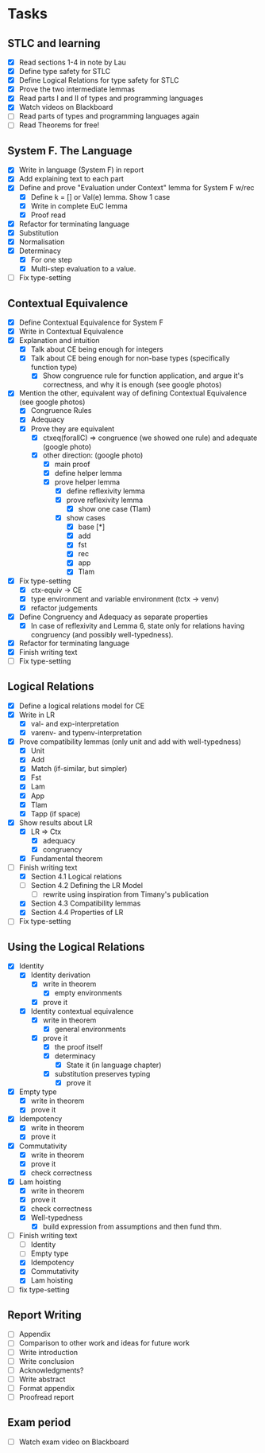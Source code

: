 # Tasks

## STLC and learning
- [x] Read sections 1-4 in note by Lau
- [x] Define type safety for STLC
- [x] Define Logical Relations for type safety for STLC
- [x] Prove the two intermediate lemmas
- [x] Read parts I and II of types and programming languages
- [x] Watch videos on Blackboard
- [ ] Read parts of types and programming languages again
- [ ] Read Theorems for free!

## System F. The Language
- [x] Write in language (System F) in report
- [x] Add explaining text to each part
- [x] Define and prove "Evaluation under Context" lemma for System F w/rec
  - [x] Define k = [] or Val(e) lemma. Show 1 case
  - [x] Write in complete EuC lemma
  - [x] Proof read
- [x] Refactor for terminating language
- [x] Substitution
- [x] Normalisation
- [x] Determinacy
  - [x] For one step
  - [x] Multi-step evaluation to a value.
- [ ] Fix type-setting

## Contextual Equivalence
- [x] Define Contextual Equivalence for System F
- [x] Write in Contextual Equivalence
- [x] Explanation and intuition
  - [x] Talk about CE being enough for integers
  - [x] Talk about CE being enough for non-base types (specifically function type)
    - [x] Show congruence rule for function application, and argue it's correctness, and why it is enough (see google photos)
- [x] Mention the other, equivalent way of defining Contextual Equivalence (see google photos)
  - [x] Congruence Rules
  - [x] Adequacy
  - [x] Prove they are equivalent
    - [x] ctxeq(forallC) => congruence (we showed one rule) and adequate (google photo)
    - [x] other direction: (google photo)
      - [x] main proof
      - [x] define helper lemma
      - [x] prove helper lemma
        - [x] define reflexivity lemma
        - [x] prove reflexivity lemma
          - [x] show one case (Tlam)
        - [x] show cases
          - [x] base [*]
          - [x] add
          - [x] fst
          - [x] rec
          - [x] app
          - [x] Tlam
- [x] Fix type-setting
  - [x] ctx-equiv -> CE
  - [x] type environment and variable environment (tctx -> venv)
  - [x] refactor judgements
- [x] Define Congruency and Adequacy as separate properties
  - [x] In case of reflexivity and Lemma 6, state only for relations having congruency (and possibly well-typedness).
- [x] Refactor for terminating language
- [x] Finish writing text
- [ ] Fix type-setting

## Logical Relations
- [x] Define a logical relations model for CE
- [x] Write in LR
  - [x] val- and exp-interpretation
  - [x] varenv- and typenv-interpretation
- [x] Prove compatibility lemmas (only unit and add with well-typedness)
  - [x] Unit
  - [x] Add
  - [x] Match (if-similar, but simpler)
  - [x] Fst
  - [x] Lam
  - [x] App
  - [x] Tlam
  - [x] Tapp (if space)
- [x] Show results about LR
  - [x] LR => Ctx
    - [x] adequacy
    - [x] congruency
  - [x] Fundamental theorem
- [ ] Finish writing text
  - [x] Section 4.1 Logical relations
  - [ ] Section 4.2 Defining the LR Model
    - [ ] rewrite using inspiration from Timany's publication
  - [x] Section 4.3 Compatibility lemmas
  - [x] Section 4.4 Properties of LR
- [ ] Fix type-setting

## Using the Logical Relations
- [x] Identity
  - [x] Identity derivation
    - [x] write in theorem
      - [x] empty environments
    - [x] prove it
  - [x] Identity contextual equivalence
    - [x] write in theorem
      - [x] general environments
    - [x] prove it
      - [x] the proof itself
      - [x] determinacy
        - [x] State it (in language chapter)
      - [x] substitution preserves typing
        - [x] prove it
- [x] Empty type
  - [x] write in theorem
  - [x] prove it
- [x] Idempotency
  - [x] write in theorem
  - [x] prove it
- [x] Commutativity
  - [x] write in theorem
  - [x] prove it
  - [x] check correctness
- [x] Lam hoisting
  - [x] write in theorem
  - [x] prove it
  - [x] check correctness
  - [x] Well-typedness
    - [x] build expression from assumptions and then fund thm.
- [ ] Finish writing text
  - [ ] Identity
  - [ ] Empty type
  - [x] Idempotency
  - [x] Commutativity
  - [x] Lam hoisting
- [ ] fix type-setting

## Report Writing
- [ ] Appendix
- [ ] Comparison to other work and ideas for future work
- [ ] Write introduction
- [ ] Write conclusion
- [ ] Acknowledgments?
- [ ] Write abstract
- [ ] Format appendix
- [ ] Proofread report

## Exam period
- [ ] Watch exam video on Blackboard